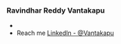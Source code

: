 ### Ravindhar Reddy Vantakapu 
- 
- Reach me [LinkedIn - @Vantakapu](https://www.linkedin.com/in/ravindhar-reddy-vantakapu?lipi=urn:li:page:d_flagship3_profile_view_base_contact_details;jl2xQCMjQQKQ2NzYrdoBYg==)

